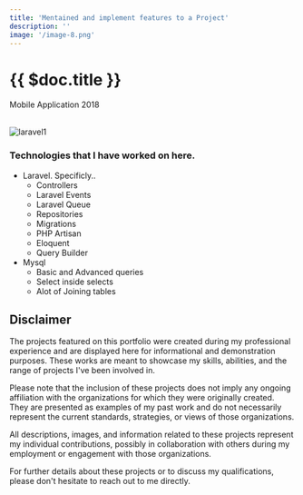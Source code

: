 ```yaml
---
title: 'Mentained and implement features to a Project'
description: ''
image: '/image-8.png'
---
```


# {{ $doc.title }}

<i class="bx bxs-purchase-tag"></i> Mobile Application <i class="bx bxs-time"></i> 2018<br>
<br>

![laravel1](/image-8.png)

### Technologies that I have worked on here.

- Laravel. Specificly..
  - Controllers
  - Laravel Events
  - Laravel Queue
  - Repositories
  - Migrations
  - PHP Artisan
  - Eloquent
  - Query Builder
- Mysql
  - Basic and Advanced queries
  - Select inside selects
  - Alot of Joining tables


## Disclaimer

The projects featured on this portfolio were created during my professional experience and are displayed here for informational and demonstration purposes. These works are meant to showcase my skills, abilities, and the range of projects I've been involved in.

Please note that the inclusion of these projects does not imply any ongoing affiliation with the organizations for which they were originally created. They are presented as examples of my past work and do not necessarily represent the current standards, strategies, or views of those organizations.

All descriptions, images, and information related to these projects represent my individual contributions, possibly in collaboration with others during my employment or engagement with those organizations.

For further details about these projects or to discuss my qualifications, please don't hesitate to reach out to me directly.

